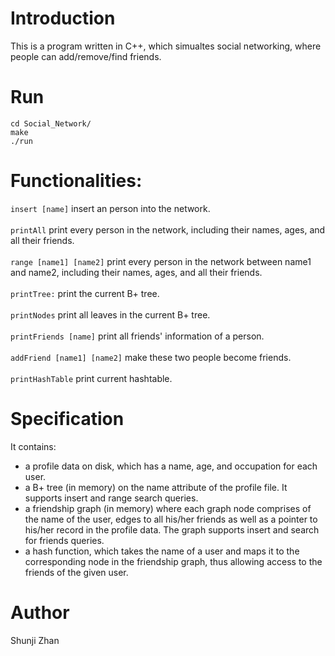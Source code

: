 # Introduction
This is a program written in C++, which simualtes social networking, where people can add/remove/find friends. 

# Run
    cd Social_Network/
    make 
    ./run

# Functionalities:
`insert [name]` insert an person into the network.<br />      
`printAll` print every person in the network, including their names, ages, and all their friends.<br />        
`range [name1] [name2]` print every person in the network between name1 and name2, including their names, ages, and all their friends.<br />       
`printTree:` print the current B+ tree.<br />      
`printNodes` print all leaves in the current B+ tree.<br />        
`printFriends [name]` print all friends' information of a person.<br />        
`addFriend [name1] [name2]` make these two people become friends.<br />        
`printHashTable` print current hashtable.<br />        

# Specification
It contains:
- a profile data on disk, which has a name, age, and occupation for each user.
- a B+ tree (in memory) on the name attribute of the profile file. It supports insert and range search queries.
- a friendship graph (in memory) where each graph node comprises of the name of the
user, edges to all his/her friends as well as a pointer to his/her record in the profile data. The graph supports insert and search for friends queries.
- a hash function, which takes the name of a user and maps it to the corresponding
node in the friendship graph, thus allowing access to the friends of the given user.

# Author
Shunji Zhan

